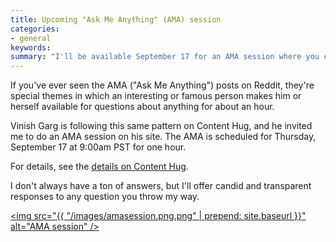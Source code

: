 ```yaml
---
title: Upcoming "Ask Me Anything" (AMA) session
categories:
- general
keywords: 
summary: "I'll be available September 17 for an AMA session where you can ask me any questions you want, and I'll try to answer them."
---
```


If you've ever seen the AMA ("Ask Me Anything") posts on Reddit, they're special themes in which an interesting or famous person makes him or herself available for questions about anything for about an hour.

Vinish Garg is following this same pattern on Content Hug, and he invited me to do an AMA session on his site. The AMA is scheduled for Thursday, September 17 at 9:00am PST for one hour. 

For details, see the [details on Content Hug](http://contenthug.com/september-17-live-ama-ask-me-anything-i-am-tom-johnson-owner-influential-blog-idratherbewriting). 

I don't always have a ton of answers, but I'll offer candid and transparent responses to any question you throw my way.

<a href="http://contenthug.com/september-17-live-ama-ask-me-anything-i-am-tom-johnson-owner-influential-blog-idratherbewriting"><img src="{{ "/images/amasession.png.png" | prepend: site.baseurl }}" alt="AMA session" /></a>